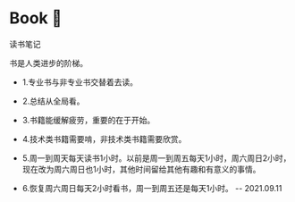 # Book 📕
读书笔记

书是人类进步的阶梯。

- 1.专业书与非专业书交替着去读。

- 2.总结从全局看。

- 3.书籍能缓解疲劳，重要的在于开始。

- 4.技术类书籍需要啃，非技术类书籍需要欣赏。

- 5.周一到周天每天读书1小时。以前是周一到周五每天1小时，周六周日2小时，现在改为周六周日也1小时，其他时间留给其他有趣和有意义的事情。

- 6.恢复周六周日每天2小时看书，周一到周五还是每天1小时。 -- 2021.09.11
